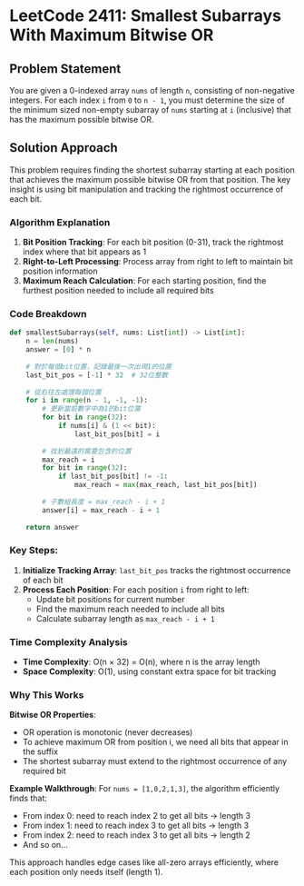 # LeetCode 2411: Smallest Subarrays With Maximum Bitwise OR

## Problem Statement

You are given a 0-indexed array `nums` of length `n`, consisting of non-negative integers. For each index `i` from `0` to `n - 1`, you must determine the size of the minimum sized non-empty subarray of `nums` starting at `i` (inclusive) that has the maximum possible bitwise OR.

## Solution Approach

This problem requires finding the shortest subarray starting at each position that achieves the maximum possible bitwise OR from that position. The key insight is using bit manipulation and tracking the rightmost occurrence of each bit.

### Algorithm Explanation

1. **Bit Position Tracking**: For each bit position (0-31), track the rightmost index where that bit appears as 1
2. **Right-to-Left Processing**: Process array from right to left to maintain bit position information
3. **Maximum Reach Calculation**: For each starting position, find the furthest position needed to include all required bits

### Code Breakdown

```python
def smallestSubarrays(self, nums: List[int]) -> List[int]:
    n = len(nums)
    answer = [0] * n
    
    # 對於每個bit位置，記錄最後一次出現1的位置
    last_bit_pos = [-1] * 32  # 32位整數
    
    # 從右往左處理每個位置
    for i in range(n - 1, -1, -1):
        # 更新當前數字中為1的bit位置
        for bit in range(32):
            if nums[i] & (1 << bit):
                last_bit_pos[bit] = i
        
        # 找到最遠的需要包含的位置
        max_reach = i
        for bit in range(32):
            if last_bit_pos[bit] != -1:
                max_reach = max(max_reach, last_bit_pos[bit])
        
        # 子數組長度 = max_reach - i + 1
        answer[i] = max_reach - i + 1
        
    return answer
```

### Key Steps:

1. **Initialize Tracking Array**: `last_bit_pos` tracks the rightmost occurrence of each bit
2. **Process Each Position**: For each position `i` from right to left:
   - Update bit positions for current number
   - Find the maximum reach needed to include all bits
   - Calculate subarray length as `max_reach - i + 1`

### Time Complexity Analysis

- **Time Complexity**: O(n × 32) = O(n), where n is the array length
- **Space Complexity**: O(1), using constant extra space for bit tracking

### Why This Works

**Bitwise OR Properties**:
- OR operation is monotonic (never decreases)
- To achieve maximum OR from position i, we need all bits that appear in the suffix
- The shortest subarray must extend to the rightmost occurrence of any required bit

**Example Walkthrough**:
For `nums = [1,0,2,1,3]`, the algorithm efficiently finds that:
- From index 0: need to reach index 2 to get all bits → length 3
- From index 1: need to reach index 3 to get all bits → length 3
- From index 2: need to reach index 3 to get all bits → length 2
- And so on...

This approach handles edge cases like all-zero arrays efficiently, where each position only needs itself (length 1).